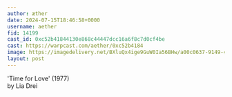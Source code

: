 ```yaml
---
author: æther
date: 2024-07-15T18:46:58+0000
username: aether
fid: 14199
cast_id: 0xc52b41844130e868c44447dcc16a6f8c7d0cf4be
cast: https://warpcast.com/aether/0xc52b4184
image: https://imagedelivery.net/BXluQx4ige9GuW0Ia56BHw/a00c0637-9149-4d0b-d2cf-2ca632cb0200/original
layout: post
---
```

'Time for Love' (1977)   
by Lia Drei  

<img src='https://imagedelivery.net/BXluQx4ige9GuW0Ia56BHw/a00c0637-9149-4d0b-d2cf-2ca632cb0200/original' alt='' referrerpolicy='no-referrer'/>